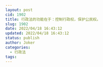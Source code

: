 ```yaml
---
layout: post
cid: 1902
title: 行政法的功能在于：控制行政权，保护公民权。
slug: 1902
date: 2022/04/18 16:43:12
updated: 2022/04/18 16:43:12
status: publish
author: Joker
categories: 
  - 行政法
tags: 
---
```



